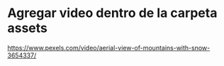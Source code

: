 # Agregar video dentro de la carpeta assets

https://www.pexels.com/video/aerial-view-of-mountains-with-snow-3654337/
